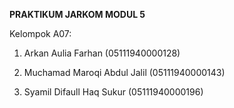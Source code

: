 **PRAKTIKUM JARKOM MODUL 5**

Kelompok A07:

1.  Arkan Aulia Farhan (05111940000128)

2.  Muchamad Maroqi Abdul Jalil (05111940000143)

3.  Syamil Difaull Haq Sukur (05111940000196)
